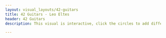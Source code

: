 ```yaml
---
layout: visual_layouts/42-guitars
title: 42 Guitars - Leo Eltes
header: 42 Guitars
description: This visual is interactive, click the circles to add different effects to the song. The left circle is a delay with a lowpass filter, the middle one is a slower delay without a filter and the right circle adds a reverb to the track. The circle also represent different frequencies and the volume of that frequency. They represent the following frequencies in order left to right: bass, mid and treble. This visual works on both desktop and mobile units.

---
```

